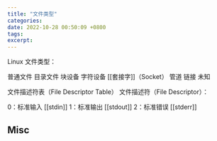 ```yaml
---
title: "文件类型"
categories: 
date: 2022-10-28 00:50:09 +0800
tags: 
excerpt: 
---
```



Linux 文件类型：

普通文件
目录文件
块设备
字符设备
[[套接字]]（Socket）
管道
链接
未知

文件描述符表（File Descriptor Table）
文件描述符（File Descriptor）：

0：标准输入 [[stdin]]
1：标准输出 [[stdout]]
2：标准错误 [[stderr]]



## Misc





